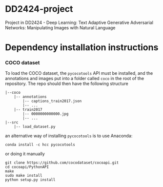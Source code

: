 # DD2424-project
Project in DD2424 - Deep Learning: Text Adaptive Generative Adversarial Networks: Manipulating Images with Natural Language

# Dependency installation instructions

### COCO dataset

To load the COCO dataset, the `pycocotools` API must be installed, and the annotations and images put into a folder called `coco` in the root of the repository. The repo should then have the following structure
```
|--coco
    |-- annotations
        |-- captions_train2017.json
        |-- ...
    |-- train2017
        |-- 0000000000000.jpg
        |-- ...
|--src
    |-- load_dataset.py
```

an alternative way of installing `pycocotools` is to use Anaconda:
```
conda install -c hcc pycocotools
```
or doing it manually
```
git clone https://github.com/cocodataset/cocoapi.git
cd cocoapi/PythonAPI
make
sudo make install
python setup.py install
```